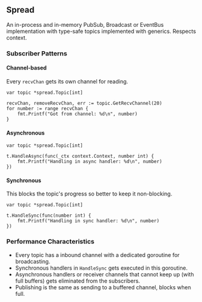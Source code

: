 ## Spread

An in-process and in-memory PubSub, Broadcast or EventBus implementation with type-safe topics implemented with generics. Respects context.

### Subscriber Patterns
#### Channel-based
Every `recvChan` gets its own channel for reading.
```golang
var topic *spread.Topic[int]

recvChan, removeRecvChan, err := topic.GetRecvChannel(20)
for number := range recvChan {
    fmt.Printf("Got from channel: %d\n", number)
}
```

#### Asynchronous

```golang
var topic *spread.Topic[int]

t.HandleAsync(func(_ctx context.Context, number int) {
    fmt.Printf("Handling in async handler: %d\n", number)
})
```

#### Synchronous

This blocks the topic's progress so better to keep it non-blocking.
```golang
var topic *spread.Topic[int]

t.HandleSync(func(number int) {
    fmt.Printf("Handling in sync handler: %d\n", number)
})
```

### Performance Characteristics

- Every topic has a inbound channel with a dedicated goroutine for broadcasting.
- Synchronous handlers in `HandleSync` gets executed in this goroutine.
- Asynchronous handlers or receiver channels that cannot keep up (with full buffers) gets eliminated from the subscribers.
- Publishing is the same as sending to a buffered channel, blocks when full.
